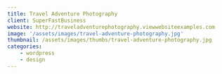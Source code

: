 ```yaml
---
title: Travel Adventure Photography
client: SuperFastBusiness
website: http://traveladventurephotography.viewwebsiteexamples.com
image: '/assets/images/travel-adventure-photography.jpg'
thumbnail: /assets/images/thumbs/travel-adventure-photography.jpg
categories:
    - wordpress
    - design
---
```

